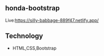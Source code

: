 ## honda-bootstrap
Live:https://silly-babbage-889f47.netlify.app/

## Technology
* HTML,CSS,Bootstrap

